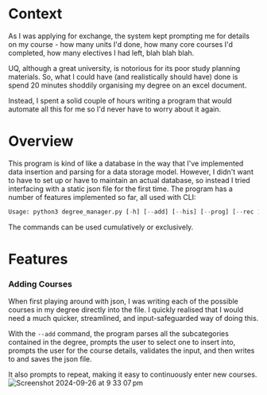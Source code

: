 # Context
As I was applying for exchange, the system kept prompting me for details on my course - how many units I'd done, how many core courses I'd completed, how many electives I had left, blah blah blah.

UQ, although a great university, is notorious for its poor study planning materials. So, what I could have (and realistically should have) done is spend 20 minutes shoddily organising my degree on an excel document.

Instead, I spent a solid couple of hours writing a program that would automate all this for me so I'd never have to worry about it again.

# Overview
This program is kind of like a database in the way that I've implemented data insertion and parsing for a data storage model. However, I didn't want to have to set up or have to maintain an actual database, so instead I tried interfacing with a static json file for the first time.
The program has a number of features implemented so far, all used with CLI:
```Python
Usage: python3 degree_manager.py [-h] [--add] [--his] [--prog] [--rec 1|2]
```
The commands can be used cumulatively or exclusively.

# Features
### Adding Courses
When first playing around with json, I was writing each of the possible courses in my degree directly into the file. I quickly realised that I would need a much quicker, streamlined, and input-safeguarded way of doing this.

With the `--add` command, the program parses all the subcategories contained in the degree, prompts the user to select one to insert into, prompts the user for the course details, validates the input, and then writes to and saves the json file.

It also prompts to repeat, making it easy to continuously enter new courses.
![Screenshot 2024-09-26 at 9 33 07 pm](https://github.com/user-attachments/assets/83cd2b21-8673-4fad-bbf7-5f0f9e17a593)

